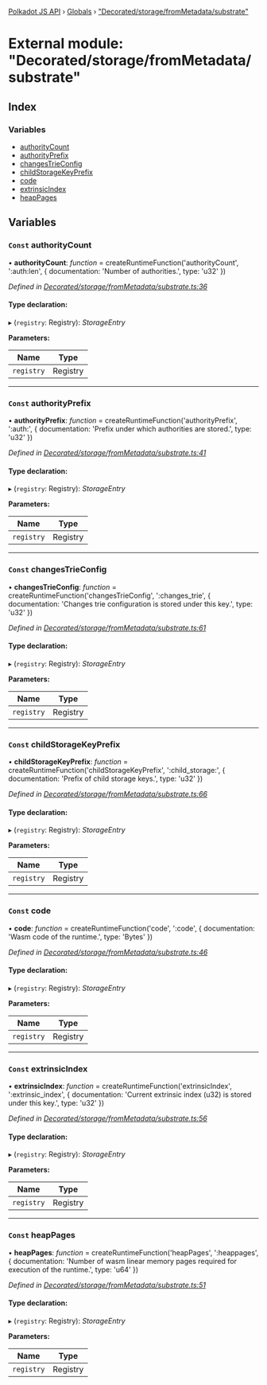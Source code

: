 [Polkadot JS API](../README.md) › [Globals](../globals.md) › ["Decorated/storage/fromMetadata/substrate"](_decorated_storage_frommetadata_substrate_.md)

# External module: "Decorated/storage/fromMetadata/substrate"

## Index

### Variables

* [authorityCount](_decorated_storage_frommetadata_substrate_.md#const-authoritycount)
* [authorityPrefix](_decorated_storage_frommetadata_substrate_.md#const-authorityprefix)
* [changesTrieConfig](_decorated_storage_frommetadata_substrate_.md#const-changestrieconfig)
* [childStorageKeyPrefix](_decorated_storage_frommetadata_substrate_.md#const-childstoragekeyprefix)
* [code](_decorated_storage_frommetadata_substrate_.md#const-code)
* [extrinsicIndex](_decorated_storage_frommetadata_substrate_.md#const-extrinsicindex)
* [heapPages](_decorated_storage_frommetadata_substrate_.md#const-heappages)

## Variables

### `Const` authorityCount

• **authorityCount**: *function* =  createRuntimeFunction('authorityCount', ':auth:len', {
  documentation: 'Number of authorities.',
  type: 'u32'
})

*Defined in [Decorated/storage/fromMetadata/substrate.ts:36](https://github.com/polkadot-js/api/blob/fb4c840549/packages/metadata/src/Decorated/storage/fromMetadata/substrate.ts#L36)*

#### Type declaration:

▸ (`registry`: Registry): *StorageEntry*

**Parameters:**

Name | Type |
------ | ------ |
`registry` | Registry |

___

### `Const` authorityPrefix

• **authorityPrefix**: *function* =  createRuntimeFunction('authorityPrefix', ':auth:', {
  documentation: 'Prefix under which authorities are stored.',
  type: 'u32'
})

*Defined in [Decorated/storage/fromMetadata/substrate.ts:41](https://github.com/polkadot-js/api/blob/fb4c840549/packages/metadata/src/Decorated/storage/fromMetadata/substrate.ts#L41)*

#### Type declaration:

▸ (`registry`: Registry): *StorageEntry*

**Parameters:**

Name | Type |
------ | ------ |
`registry` | Registry |

___

### `Const` changesTrieConfig

• **changesTrieConfig**: *function* =  createRuntimeFunction('changesTrieConfig', ':changes_trie', {
  documentation: 'Changes trie configuration is stored under this key.',
  type: 'u32'
})

*Defined in [Decorated/storage/fromMetadata/substrate.ts:61](https://github.com/polkadot-js/api/blob/fb4c840549/packages/metadata/src/Decorated/storage/fromMetadata/substrate.ts#L61)*

#### Type declaration:

▸ (`registry`: Registry): *StorageEntry*

**Parameters:**

Name | Type |
------ | ------ |
`registry` | Registry |

___

### `Const` childStorageKeyPrefix

• **childStorageKeyPrefix**: *function* =  createRuntimeFunction('childStorageKeyPrefix', ':child_storage:', {
  documentation: 'Prefix of child storage keys.',
  type: 'u32'
})

*Defined in [Decorated/storage/fromMetadata/substrate.ts:66](https://github.com/polkadot-js/api/blob/fb4c840549/packages/metadata/src/Decorated/storage/fromMetadata/substrate.ts#L66)*

#### Type declaration:

▸ (`registry`: Registry): *StorageEntry*

**Parameters:**

Name | Type |
------ | ------ |
`registry` | Registry |

___

### `Const` code

• **code**: *function* =  createRuntimeFunction('code', ':code', {
  documentation: 'Wasm code of the runtime.',
  type: 'Bytes'
})

*Defined in [Decorated/storage/fromMetadata/substrate.ts:46](https://github.com/polkadot-js/api/blob/fb4c840549/packages/metadata/src/Decorated/storage/fromMetadata/substrate.ts#L46)*

#### Type declaration:

▸ (`registry`: Registry): *StorageEntry*

**Parameters:**

Name | Type |
------ | ------ |
`registry` | Registry |

___

### `Const` extrinsicIndex

• **extrinsicIndex**: *function* =  createRuntimeFunction('extrinsicIndex', ':extrinsic_index', {
  documentation: 'Current extrinsic index (u32) is stored under this key.',
  type: 'u32'
})

*Defined in [Decorated/storage/fromMetadata/substrate.ts:56](https://github.com/polkadot-js/api/blob/fb4c840549/packages/metadata/src/Decorated/storage/fromMetadata/substrate.ts#L56)*

#### Type declaration:

▸ (`registry`: Registry): *StorageEntry*

**Parameters:**

Name | Type |
------ | ------ |
`registry` | Registry |

___

### `Const` heapPages

• **heapPages**: *function* =  createRuntimeFunction('heapPages', ':heappages', {
  documentation: 'Number of wasm linear memory pages required for execution of the runtime.',
  type: 'u64'
})

*Defined in [Decorated/storage/fromMetadata/substrate.ts:51](https://github.com/polkadot-js/api/blob/fb4c840549/packages/metadata/src/Decorated/storage/fromMetadata/substrate.ts#L51)*

#### Type declaration:

▸ (`registry`: Registry): *StorageEntry*

**Parameters:**

Name | Type |
------ | ------ |
`registry` | Registry |
